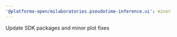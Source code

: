 ```yaml
---
'@platforma-open/milaboratories.pseudotime-inference.ui': minor
---
```


Update SDK packages and minor plot fixes
